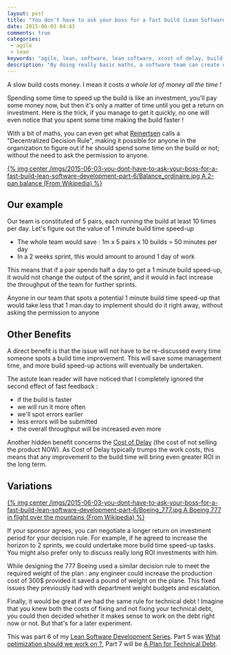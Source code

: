 ```yaml
---
layout: post
title: "You don't have to ask your boss for a fast build (Lean Software Development part 6)"
date: 2015-06-03 04:43
comments: true
categories:
 - agile
 - lean
keywords: "agile, lean, software, lean software, xcost of delay, build time, feedback loop, decision rules"
description: "By doing really basic maths, a software team can create decision rules to decide how much work to do to speed up their build"
---
```

A slow build costs money. I mean it costs *a whole lot of money all the time !*

Spending some time to speed up the build is like an investment, you'll pay some money now, but then it's only a matter of time until you get a return on investment. Here is the trick, if you manage to get it quickly, no one will even notice that you spent some time making the build faster !

With a bit of maths, you can even get what [Reinertsen](http://www.amazon.com/Principles-Product-Development-Flow-Generation/dp/1935401009/ref=sr_1_1?tag=pbourgau-20&amp;ie=UTF8&qid=1432909293&sr=8-1&keywords=reinertsen+flow) calls a "Decentralized Decision Rule", making it possible for anyone in the organization to figure out if he should spend some time on the build or not; without the need to ask the permission to anyone.

[{% img center /imgs/2015-06-03-you-dont-have-to-ask-your-boss-for-a-fast-build-lean-software-development-part-6/Balance_ordinaire.jpg A 2-pan balance (From Wikipedia) %}](http://fr.wikipedia.org/wiki/Balance_%28instrument%29)

## Our example

Our team is constituted of 5 pairs, each running the build at least 10 times per day. Let's figure out the value of 1 minute build time speed-up

* The whole team would save : 1m x 5 pairs x 10 builds = 50 minutes per day
* In a 2 weeks sprint, this would amount to around 1 day of work

This means that if a pair spends half a day to get a 1 minute build speed-up, it would not change the output of the sprint, and it would in fact increase the throughput of the team for further sprints.

Anyone in our team that spots a potential 1 minute build time speed-up that would take less that 1 man.day to implement should do it right away, without asking the permission to anyone

## Other Benefits

A direct benefit is that the issue will not have to be re-discussed every time someone spots a build time improvement. This will save some management time, and more build speed-up actions will eventually be undertaken.

The astute lean reader will have noticed that I completely ignored the second effect of fast feedback :

* if the build is faster
* we will run it more often
* we'll spot errors earlier
* less errors will be submitted
* the overall throughput will be increased even more

Another hidden benefit concerns the [Cost of Delay](http://en.wikipedia.org/wiki/Cost_of_delay) (the cost of not selling the product NOW). As Cost of Delay typically trumps the work costs, this means that any improvement to the build time will bring even greater ROI in the long term.

## Variations

[{% img center /imgs/2015-06-03-you-dont-have-to-ask-your-boss-for-a-fast-build-lean-software-development-part-6/Boeing_777.jpg A Boeing 777 in flight over the mountains (From Wikipedia) %}](http://en.wikipedia.org/wiki/Boeing_777)

If your sponsor agrees, you can negotiate a longer return on investment period for your decision rule. For example, if he agreed to increase the horizon to 2 sprints, we could undertake more build time speed-up tasks. You might also prefer only to discuss really long ROI investments with him.

While designing the 777 Boeing used a similar decision rule to meet the required weight of the plan : any engineer could increase the production cost of 300$ provided it saved a pound of weight on the plane. This fixed issues they previously had with department weight budgets and escalation.

Finally, it would be great if we had the same rule for technical debt ! Imagine that you knew both the costs of fixing and not fixing your technical debt, you could then decided whether it makes sense to work on the debt right now or not. But that's for a later experiment.

This was part 6 of my [Lean Software Development Series](/the-flow-book-summary-lean-software-development_part_1/). Part 5 was [What optimization should we work on ?](/what-optimization-should-we-work-on-lean-software-development-part-5/), Part 7 will be [A Plan for Technical Debt](/a-plan-for-technical-debt-lean-software-development-part-7/).